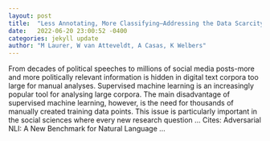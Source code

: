 ```yaml
---
layout: post
title:  "Less Annotating, More Classifying–Addressing the Data Scarcity Issue of Supervised Machine Learning with Deep Transfer Learning and BERT-NLI"
date:   2022-06-20 23:00:52 -0400
categories: jekyll update
author: "M Laurer, W van Atteveldt, A Casas, K Welbers"
---
```

From decades of political speeches to millions of social media posts-more and more politically relevant information is hidden in digital text corpora too large for manual analyses. Supervised machine learning is an increasingly popular tool for analysing large corpora. The main disadvantage of supervised machine learning, however, is the need for thousands of manually created training data points. This issue is particularly important in the social sciences where every new research question …
Cites: ‪Adversarial NLI: A New Benchmark for Natural Language …‬  